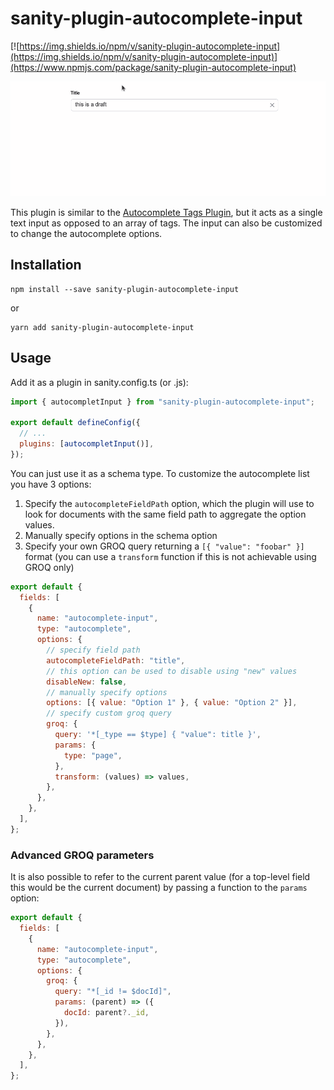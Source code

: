 # sanity-plugin-autocomplete-input

[![https://img.shields.io/npm/v/sanity-plugin-autocomplete-input](https://img.shields.io/npm/v/sanity-plugin-autocomplete-input)](https://www.npmjs.com/package/sanity-plugin-autocomplete-input)

![example](https://raw.githubusercontent.com/LiamMartens/sanity-plugin-autocomplete-input/main/docs/img/example.gif)

This plugin is similar to the [Autocomplete Tags Plugin](https://www.sanity.io/plugins/autocomplete-tags), but it acts as a single text input as opposed to an array of tags. The input can also be customized to change the autocomplete options.

## Installation

```
npm install --save sanity-plugin-autocomplete-input
```

or

```
yarn add sanity-plugin-autocomplete-input
```

## Usage

Add it as a plugin in sanity.config.ts (or .js):

```js
import { autocompletInput } from "sanity-plugin-autocomplete-input";

export default defineConfig({
  // ...
  plugins: [autocompletInput()],
});
```

You can just use it as a schema type. To customize the autocomplete list you have 3 options:

1. Specify the `autocompleteFieldPath` option, which the plugin will use to look for documents with the same field path to aggregate the option values.
2. Manually specify options in the schema option
3. Specify your own GROQ query returning a `[{ "value": "foobar" }]` format (you can use a `transform` function if this is not achievable using GROQ only)

```javascript
export default {
  fields: [
    {
      name: "autocomplete-input",
      type: "autocomplete",
      options: {
        // specify field path
        autocompleteFieldPath: "title",
        // this option can be used to disable using "new" values
        disableNew: false,
        // manually specify options
        options: [{ value: "Option 1" }, { value: "Option 2" }],
        // specify custom groq query
        groq: {
          query: '*[_type == $type] { "value": title }',
          params: {
            type: "page",
          },
          transform: (values) => values,
        },
      },
    },
  ],
};
```

### Advanced GROQ parameters

It is also possible to refer to the current parent value (for a top-level field this would be the current document) by passing a function to the `params` option:

```javascript
export default {
  fields: [
    {
      name: "autocomplete-input",
      type: "autocomplete",
      options: {
        groq: {
          query: "*[_id != $docId]",
          params: (parent) => ({
            docId: parent?._id,
          }),
        },
      },
    },
  ],
};
```
